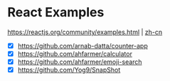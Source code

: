 # React Examples

<https://reactjs.org/community/examples.html> | [zh-cn](https://zh-hans.reactjs.org/community/examples.html)

- [x] <https://github.com/arnab-datta/counter-app>
- [x] <https://github.com/ahfarmer/calculator>
- [x] <https://github.com/ahfarmer/emoji-search>
- [x] <https://github.com/Yog9/SnapShot>
